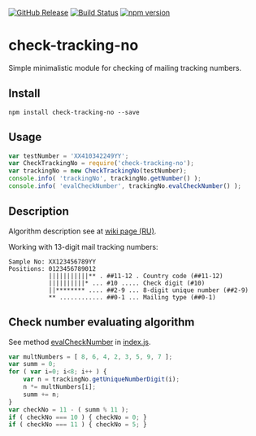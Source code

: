 [![GitHub Release](https://img.shields.io/github/release/lilliputten/check-tracking-no.svg)](https://github.com/lilliputten/check-tracking-no/releases)
[![Build Status](https://api.travis-ci.org/lilliputten/check-tracking-no.svg?branch=master)](https://travis-ci.org/lilliputten/check-tracking-no)
[![npm version](https://badge.fury.io/js/check-tracking-no.svg)](https://badge.fury.io/js/check-tracking-no)

# check-tracking-no

Simple minimalistic module for checking of mailing tracking numbers.

Install
-------

```shell
npm install check-tracking-no --save
```

Usage
-----

```javascript
var testNumber = 'XX410342249YY';
var CheckTrackingNo = require('check-tracking-no');
var trackingNo = new CheckTrackingNo(testNumber);
console.info( 'trackingNo', trackingNo.getNumber() );
console.info( 'evalCheckNumber', trackingNo.evalCheckNumber() );
```

Description
-----------

Algorithm description see at [wiki page (RU)](https://ru.wikipedia.org/wiki/Почтовый_идентификатор).

Working with 13-digit mail tracking numbers:
```
Sample No: XX123456789YY
Positions: 0123456789012
           |||||||||||** . ##11-12 . Country code (##11-12)
           ||||||||||* ... #10 ..... Check digit (#10)
           ||******** .... ##2-9 ... 8-digit unique number (##2-9)
           ** ............ ##0-1 ... Mailing type (##0-1)
```

Check number evaluating algorithm
---------------------------------

See method [evalCheckNumber](https://github.com/lilliputten/check-tracking-no/blob/a4300a/index.js#L77-L95) in
[index.js](https://github.com/lilliputten/check-tracking-no/blob/master/index.js).

``` javascript
var multNumbers = [ 8, 6, 4, 2, 3, 5, 9, 7 ];
var summ = 0;
for ( var i=0; i<8; i++ ) {
    var n = trackingNo.getUniqueNumberDigit(i);
    n *= multNumbers[i];
    summ += n;
}
var checkNo = 11 - ( summ % 11 );
if ( checkNo === 10 ) { checkNo = 0; }
if ( checkNo === 11 ) { checkNo = 5; }
```

